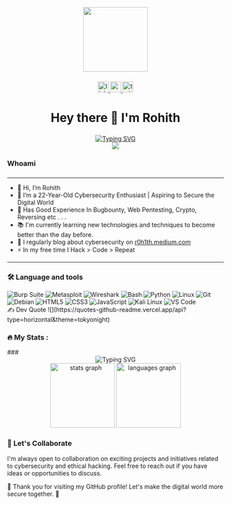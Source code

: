 <div align="center">
  <img height="150" src="https://user-images.githubusercontent.com/74038190/216654116-d0e8d227-7977-4edc-8d36-63461bda9503.gif"  />
</div>

###

<div align="center">
  <a href="https://linkedin.com/in/roh1th/" target="_blank">
    <img src="https://img.shields.io/static/v1?message=LinkedIn&logo=linkedin&label=&color=0077B5&logoColor=white&labelColor=&style=for-the-badge" height="25" alt="linkedin logo"  />
  </a>
  <a href="https://r0h1th.medium.com/" target="_blank">
    <img src="https://img.shields.io/static/v1?message=Medium&logo=medium&label=&color=12100E&logoColor=white&labelColor=&style=for-the-badge" height="25" alt="medium logo"  />
  </a>
  <img src="https://img.shields.io/static/v1?message=Twitter&logo=twitter&label=&color=1DA1F2&logoColor=white&labelColor=&style=for-the-badge" height="25" alt="twitter logo"  />
</div>

###

<h1 align="center">Hey there 👋  I'm Rohith</h1>

###
<div align="center">
  <a href="https://git.io/typing-svg">
    <img src="https://readme-typing-svg.demolab.com?font=Fira+Code&pause=1000&color=22F700&width=435&lines=On+journey+to+become+a+great+Hacker" alt="Typing SVG" />
  </a>
</div>

<div align="center">
  <img src="https://profile-counter.glitch.me/unluckyhacker/count.svg?"  />
</div>

###

<h3 align="left">Whoami</h3>

###
---
  - 👋 Hi, I’m Rohith <br>
  - 👀 I’m a  22-Year-Old Cybersecurity Enthusiast | Aspiring to Secure the Digital World
  - 🔭 Has Good Experience In Bugbounty, Web Pentesting, Crypto, Reversing etc . . . 
  - 📚 I'm currently learning new technologies and techniques to become better than the day before.
  - 📝 I regularly blog about cybersecurity on [r0h1th.medium.com](r0h1th.medium.com)  
  - ⚡ In my free time I Hack > Code > Repeat
---
###
<h3 align="left">🛠 Language and tools </h3>

<div align="left">
      <img src="https://img.shields.io/badge/Burp_Suite-FF6633?style=for-the-badge&logo=burp-suite&color=000000" alt="Burp Suite" />
      <img src="https://img.shields.io/badge/Metasploit-008C8C?style=for-the-badge&logo=metasploit&color=000000" alt="Metasploit" />
      <img src="https://img.shields.io/badge/Wireshark-009639?style=for-the-badge&logo=wireshark&color=000000" alt="Wireshark" />
      <img src="https://img.shields.io/badge/Bash-4EAA25?style=for-the-badge&logo=gnu-bash&color=000000" alt="Bash" />
      <img src="https://img.shields.io/badge/Python-3776AB?style=for-the-badge&logo=python&color=000000" alt="Python" />
      <img src="https://img.shields.io/badge/Linux-FCC624?style=for-the-badge&logo=linux&color=000000" alt="Linux" />
      <img src="https://img.shields.io/badge/Git-F05032?style=for-the-badge&logo=git&color=000000" alt="Git" />
      <img src="https://img.shields.io/badge/Debian-D70A53?style=for-the-badge&logo=debian&color=000000" alt="Debian" />
      <img src="https://img.shields.io/badge/HTML5-5D4B6C?style=for-the-badge&logo=html5&color=000000" alt="HTML5" />
      <img src="https://img.shields.io/badge/CSS3-2965F1?style=for-the-badge&logo=css3&color=000000" alt="CSS3" />
      <img src="https://img.shields.io/badge/JavaScript-F7DF1E?style=for-the-badge&logo=javascript&color=000000" alt="JavaScript" />
      <img src="https://img.shields.io/badge/Kali_Linux-557C94?style=for-the-badge&logo=kali-linux&color=000000" alt="Kali Linux" />
      <img src="https://img.shields.io/badge/VS_Code-007ACC?style=for-the-badge&logo=visual-studio-code&color=000000" alt="VS Code" />
</div>
✍️  Dev Quote ![](https://quotes-github-readme.vercel.app/api?type=horizontal&theme=tokyonight)

###
<h3 align="left">🔥   My Stats :</h3>
###
<div align="center">
    <img src="https://user-images.githubusercontent.com/74038190/212284158-e840e285-664b-44d7-b79b-e264b5e54825.gif" alt="Typing SVG" />
</div>

<div align="center">
  <img src="https://github-readme-stats.vercel.app/api?username=unluckyhacker&hide_title=false&hide_rank=false&show_icons=true&include_all_commits=true&count_private=true&disable_animations=false&theme=dracula&locale=en&hide_border=false&order=1" height="150" alt="stats graph"  />
  <img src="https://github-readme-stats.vercel.app/api/top-langs?username=unluckyhacker&locale=en&hide_title=false&layout=compact&card_width=320&langs_count=5&theme=dracula&hide_border=false&order=2" height="150" alt="languages graph"  />
</div>




### 👥 Let's Collaborate

I'm always open to collaboration on exciting projects and initiatives related to cybersecurity and ethical hacking. Feel free to reach out if you have ideas or opportunities to discuss.

🌟 Thank you for visiting my GitHub profile! Let's make the digital world more secure together. 🌟
